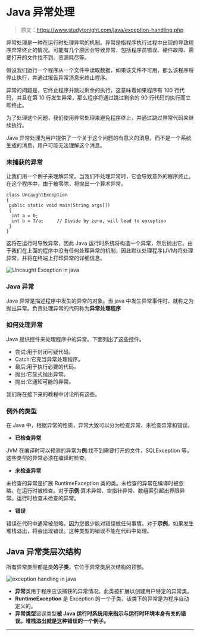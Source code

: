 # Java 异常处理

> 原文：<https://www.studytonight.com/java/exception-handling.php>

异常处理是一种在运行时处理异常的机制。异常是指程序执行过程中出现的导致程序异常终止的情况。可能有几个原因会导致异常，包括程序员错误、硬件故障、需要打开的文件找不到、资源耗尽等。

假设我们运行一个程序从一个文件中读取数据，如果该文件不可用，那么该程序将停止执行，并通过报告异常消息来终止程序。

异常的问题是，它终止程序并跳过剩余的执行，这意味着如果程序有 100 行代码，并且在第 10 行发生异常，那么程序将通过跳过剩余的 90 行代码的执行而立即终止。

为了处理这个问题，我们使用异常处理来避免程序终止，并通过跳过异常代码来继续执行。

Java 异常处理为用户提供了一个关于这个问题的有意义的消息，而不是一个系统生成的消息，用户可能无法理解这个消息。

### 未捕获的异常

让我们用一个例子来理解异常。当我们不处理异常时，它会导致意外的程序终止。在这个程序中，由于被零除，将抛出一个算术异常。

```
class UncaughtException
{
 public static void main(String args[])
 {
  int a = 0;
  int b = 7/a;     // Divide by zero, will lead to exception
 }
}
```

这将在运行时导致异常，因此 Java 运行时系统将构造一个异常，然后抛出它。由于我们在上面的程序中没有任何处理异常的机制，因此默认处理程序(JVM)将处理异常，并将在终端上打印异常的详细信息。

![Uncaught Exception in java](../Images/1f2ea1daf20766574ba8bb2797766e3c.png)

### Java 异常

Java 异常是描述程序中发生的异常的对象。当 java 中发生异常事件时，就称之为抛出异常。负责处理异常的代码称为**异常处理程序**

### 如何处理异常

Java 提供控件来处理程序中的异常。下面列出了这些控件。

*   尝试:用于封闭可疑代码。
*   Catch:它充当异常处理程序。
*   最后:用于执行必要的代码。
*   抛出:它显式抛出异常。
*   抛出:它通知可能的异常。

我们将在接下来的教程中讨论所有这些。

### 例外的类型

在 Java 中，根据异常的性质，异常大致可以分为检查异常、未检查异常和错误。

*   **已检查异常**

JVM 在编译时可以预测的异常为**例**:找不到需要打开的文件，SQLException 等。这些类型的异常必须在编译时检查。

*   **未检查异常**

未检查的异常是扩展 RuntimeException 类的类。未检查的异常在编译时被忽略，在运行时被检查。对于**示例**:算术异常、空指针异常、数组索引超出界限异常。运行时检查未检查的异常。

*   **错误**

错误在代码中通常被忽略，因为您很少能对错误做任何事情。对于**示例**，如果发生堆栈溢出，将会出现错误。这种类型的错误不能在代码中处理。

## Java 异常类层次结构

所有异常类型都是类**的子类**，它位于异常类层次结构的顶部。

![exception handling in java](../Images/66f60f279f2499f9b700f62cd19308fb.png)

*   **异常**类用于程序应该捕获的异常情况。此类被扩展以创建用户特定的异常类。
*   **RuntimeException** 是 Exception 的一个子类。该类下的异常是为程序自动定义的。
*   **异常类型**错误类型**被 Java 运行时系统用来指示与运行时环境本身有关的错误。堆栈溢出就是这种错误的一个例子。**

* * *